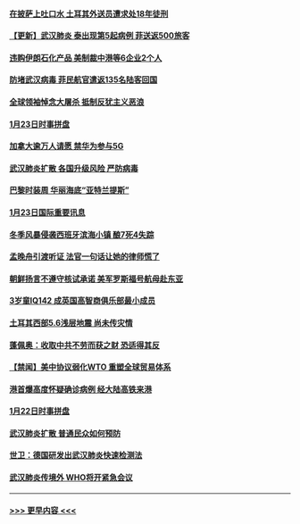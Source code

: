 #### [在披萨上吐口水 土耳其外送员遭求处18年徒刑](../pages/prog202/a102759979.md?t=01242055) 
#### [【更新】武汉肺炎 泰出现第5起病例 菲送返500旅客](../pages/prog202/a102758911.md?t=01242055) 
#### [违购伊朗石化产品 美制裁中港等6企业2个人](../pages/prog202/a102759952.md?t=01242055) 
#### [防堵武汉病毒 菲民航官遣返135名陆客回国](../pages/prog202/a102759946.md?t=01242055) 
#### [全球领袖悼念大屠杀 抵制反犹主义恶浪](../pages/prog202/a102759678.md?t=01242055) 
#### [1月23日时事拼盘](../pages/prog202/a102759599.md?t=01242055) 
#### [加拿大逾万人请愿 禁华为参与5G](../pages/prog202/a102759553.md?t=01242055) 
#### [武汉肺炎扩散 各国升级风险 严防病毒](../pages/prog202/a102759400.md?t=01242055) 
#### [巴黎时装周 华丽海底“亚特兰提斯”](../pages/prog202/a102759217.md?t=01242055) 
#### [1月23日国际重要讯息](../pages/prog202/a102759199.md?t=01242055) 
#### [冬季风暴侵袭西班牙滨海小镇 酿7死4失踪](../pages/prog202/a102759119.md?t=01242055) 
#### [孟晚舟引渡听证 法官一句话让她的律师慌了](../pages/prog202/a102759060.md?t=01242055) 
#### [朝鲜扬言不遵守核试承诺 美军罗斯福号航母赴东亚](../pages/prog202/a102759001.md?t=01242055) 
#### [3岁童IQ142 成英国高智商俱乐部最小成员](../pages/prog202/a102758990.md?t=01242055) 
#### [土耳其西部5.6浅层地震 尚未传灾情](../pages/prog202/a102758903.md?t=01242055) 
#### [蓬佩奥：收取中共不劳而获之财 恐适得其反](../pages/prog202/a102758889.md?t=01242055) 
#### [【禁闻】美中协议弱化WTO 重塑全球贸易体系](../pages/prog202/a102758790.md?t=01242055) 
#### [港首爆高度怀疑确诊病例 经大陆高铁来港](../pages/prog202/a102758613.md?t=01242055) 
#### [1月22日时事拼盘](../pages/prog202/a102758615.md?t=01242055) 
#### [武汉肺炎扩散 普通民众如何预防](../pages/prog202/a102758504.md?t=01242055) 
#### [世卫：德国研发出武汉肺炎快速检测法](../pages/prog202/a102758495.md?t=01242055) 
#### [武汉肺炎传境外 WHO将开紧急会议](../pages/prog202/a102758437.md?t=01242055) 

----
#### [ >>> 更早内容 <<< ](../indexes/prog202-earlier.md)
